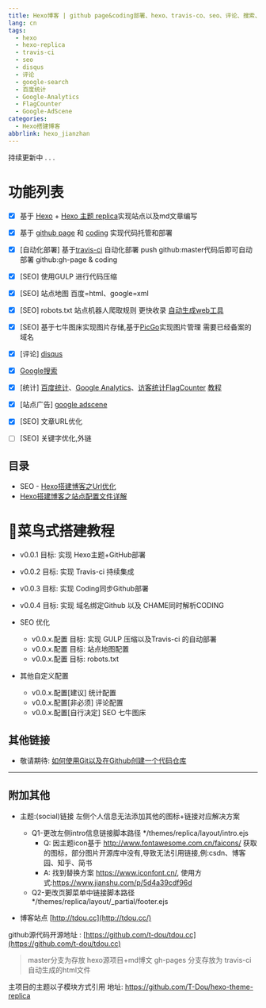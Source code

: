 ```yaml
---
title: Hexo博客 | github page&coding部署、hexo、travis-co、seo、评论、搜索、统计、广告、Url优化
lang: cn
tags:
  - hexo
  - hexo-replica
  - travis-ci
  - seo
  - disqus
  - 评论
  - google-search
  - 百度统计
  - Google-Analytics
  - FlagCounter
  - Google-AdScene
categories:
  - Hexo搭建博客
abbrlink: hexo_jianzhan
---
```


持续更新中 . . .


# 功能列表

- [x] 基于 [Hexo](https://hexo.io/) + [Hexo 主题 replica](https://github.com/sabrinaluo/hexo-theme-replica)实现站点以及md文章编写
- [x] 基于 [github page](https://github.com) 和 [coding](https://coding.net) 实现代码托管和部署
- [x] [自动化部署] 基于[travis-ci](https://travis-ci.com) 自动化部署 push github:master代码后即可自动部署  github:gh-page & coding
- [x] [SEO] 使用GULP 进行代码压缩
- [x] [SEO] 站点地图 百度=html、google=xml 
- [x] [SEO] robots.txt 站点机器人爬取规则 更快收录 [自动生成web工具](http://tool.chinaz.com/robots/)
- [x] [SEO] 基于七牛图床实现图片存储,基于[PicGo](https://molunerfinn.com/PicGo/)实现图片管理 需要已经备案的域名
- [x] [评论] [disqus](https://disqus.com/)
- [x] [Google搜索](https://search.google.com/)
- [x] [统计] [百度统计](https://tongji.baidu.com/)、[Google Analytics](https://google.com/analytics/)、[访客统计FlagCounter](http://www.flagcounter.com/) [教程](https://blog.csdn.net/kl28978113/article/details/79500217)
- [x] [站点广告] [google adscene](https://www.google.com/adsense/)
- [x] [SEO] 文章URL优化

- [ ] [SEO] 关键字优化,外链


## 目录

- SEO - [Hexo搭建博客之Url优化](https://tdou.cc/cn/hexo_seo_url.html)
- [Hexo搭建博客之站点配置文件详解](https://tdou.cc_cn/hexo_config.html)


# 菜鸟式搭建教程

- v0.0.1 目标: 实现 Hexo主题+GitHub部署
- v0.0.2 目标: 实现 Travis-ci 持续集成
- v0.0.3 目标: 实现 Coding同步Github部署
- v0.0.4 目标: 实现 域名绑定Github 以及 CHAME同时解析CODING

- SEO 优化
    - v0.0.x.配置 目标: 实现 GULP 压缩以及Travis-ci 的自动部署
    - v0.0.x.配置 目标: 站点地图配置
    - v0.0.x.配置 目标: robots.txt   

- 其他自定义配置
    - v0.0.x.配置[建议] 统计配置
    - v0.0.x.配置[非必须] 评论配置
    - v0.0.x.配置[自行决定] SEO 七牛图床


## 其他链接
- 敬请期待: [如何使用Git以及在Github创建一个代码仓库](https://tdou.cc/)


---

## 附加其他
- 主题:(social)链接 左侧个人信息无法添加其他的图标+链接对应解决方案
    - Q1-更改左侧intro信息链接脚本路径 */themes/replica/layout/intro.ejs
        - Q: 因主题icon基于 http://www.fontawesome.com.cn/faicons/ 获取的图标，部分图片开源库中没有,导致无法引用链接,例:csdn、博客园、知乎、简书
        - A: 找到替换方案 https://www.iconfont.cn/, 使用方式:https://www.jianshu.com/p/5d4a39cdf96d
    - Q2-更改页脚菜单中链接脚本路径 */themes/replica/layout/_partial/footer.ejs

- 博客站点 [http://tdou.cc](http://tdou.cc/)

github源代码开源地址 : [https://github.com/t-dou/tdou.cc](https://github.com/t-dou/tdou.cc)

> master分支为存放 hexo源项目+md博文
> gh-pages 分支存放为 travis-ci 自动生成的html文件

主项目的主题以子模块方式引用 地址: https://github.com/T-Dou/hexo-theme-replica
 